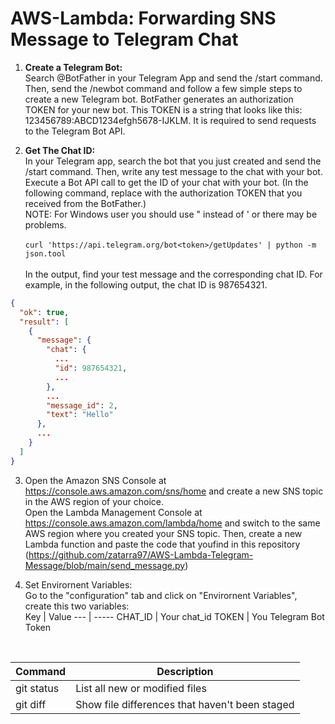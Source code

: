# AWS-Lambda: Forwarding SNS Message to Telegram Chat

1.  **Create a Telegram Bot:**<br/> 
Search @BotFather in your Telegram App and send the /start command. Then, send the /newbot command and follow a few simple steps to create a new Telegram bot.
BotFather generates an authorization TOKEN for your new bot. This TOKEN is a string that looks like this: 123456789:ABCD1234efgh5678-IJKLM. It is required to send requests to the Telegram Bot API.

2. **Get The Chat ID:**<br/>
In your Telegram app, search the bot that you just created and send the /start command. Then, write any test message to the chat with your bot.
Execute a Bot API call to get the ID of your chat with your bot. (In the following command, replace <token> with the authorization TOKEN that you received from the BotFather.)<br/>NOTE: For Windows user you should use " instead of ' or there may be problems.<br/><br/>
`curl 'https://api.telegram.org/bot<token>/getUpdates' | python -m json.tool`<br/><br/>
In the output, find your test message and the corresponding chat ID. For example, in the following output, the chat ID is 987654321.<br/>
```json
{
  "ok": true,
  "result": [
    {
      "message": {
        "chat": {
          ...
          "id": 987654321,
          ...
        },
        ...
        "message_id": 2,
        "text": "Hello"
      },
      ...
    }
  ]
}
```
3. Open the Amazon SNS Console at https://console.aws.amazon.com/sns/home and create a new SNS topic in the AWS region of your choice.<br/>
  Open the Lambda Management Console at https://console.aws.amazon.com/lambda/home and switch to the same AWS region where you created your SNS topic. Then, create a new Lambda function and paste the code that youfind in this repository (https://github.com/zatarra97/AWS-Lambda-Telegram-Message/blob/main/send_message.py)<br/>
  
4. Set Envirornent Variables: <br/>
  Go to the "configuration" tab and click on "Envirornent Variables", create this two variables:<br/>
Key | Value
--- | -----
CHAT_ID | Your chat_id 
TOKEN | You Telegram Bot Token
  
<br/> 
  
| Command | Description |
| --- | --- |
| git status | List all new or modified files |
| git diff | Show file differences that haven't been staged |
  
